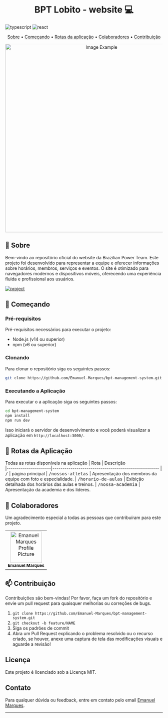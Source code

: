 [JAVASCRIPT__BADGE]: https://img.shields.io/badge/Javascript-000?style=for-the-badge&logo=javascript
[TYPESCRIPT__BADGE]: https://img.shields.io/badge/typescript-D4FAFF?style=for-the-badge&logo=typescript
[REACT__BADGE]: https://img.shields.io/badge/React-005CFE?style=for-the-badge&logo=react
[PROJECT__BADGE]: https://img.shields.io/badge/📱Visit_this_project-000?style=for-the-badge&logo=project
[PROJECT__URL]: https://clinica-maravilha.vercel.app/

<h1 align="center" style="font-weight: bold;"> BPT Lobito - website 💻</h1>

![typescript][TYPESCRIPT__BADGE] 
![react][REACT__BADGE]

<p align="center">
 <a href="#about">Sobre</a> • 
 <a href="#started">Começando</a> • 
  <a href="#started">Rotas da aplicação</a> • 
  <a href="#colab">Colaboradores</a> •
 <a href="#contribute">Contribuição</a>
</p>

<p align="center">
    <img src="./src/assets/capa-readme.png" alt="Image Example" width="600px">
</p>

<h2 id="started">📌 Sobre</h2>

Bem-vindo ao repositório oficial do website da Brazilian Power Team. Este projeto foi desenvolvido para representar a equipe e oferecer informações sobre horários, membros, serviços e eventos. O site é otimizado para navegadores modernos e dispositivos móveis, oferecendo uma experiência fluida e profissional aos usuários.

[![project][PROJECT__BADGE]][PROJECT__URL]

<h2 id="started">🚀 Começando</h2>

<h3>Pré-requisitos</h3>

Pré-requisitos necessários para executar o projeto:

- Node.js (v14 ou superior)
- npm (v6 ou superior)

<h3>Clonando</h3>

Para clonar o repositório siga os seguintes passos: 

```bash
git clone https://github.com/Emanuel-Marques/bpt-management-system.git
```

<h3>Executando a Aplicação</h3>

Para executar o a aplicação siga os seguintes passos: 

```bash
cd bpt-management-system
npm install
npm run dev
```
Isso iniciará o servidor de desenvolvimento e você poderá visualizar a aplicação em `http://localhost:3000/`.

<h2 id="routes">📍 Rotas da Aplicação</h2>

Todas as rotas disponíveis na aplicação
| Rota               | Descrição                                          
|----------------------|-----------------------------------------------------
| <kbd>/</kbd>     | página principal
| <kbd>/nossos-atletas</kbd>     | Apresentação dos membros da equipe com foto e especialidade.
| <kbd>/horario-de-aulas</kbd>     | Exibição detalhada dos horários das aulas e treinos.
| <kbd>/nossa-academia</kbd>     | Apresentação da academia e dos líderes.

<h2 id="colab">🤝 Colaboradores</h2>

Um agradecimento especial a todas as pessoas que contribuíram para este projeto.

<table>
  <tr>
    <td align="center">
      <a href="#">
        <img src="https://avatars.githubusercontent.com/u/70699733?v=4" width="100px;" alt="Emanuel Marques Profile Picture"/><br>
        <sub>
          <b>Emanuel Marques</b>
        </sub>
      </a>
    </td>
  </tr>
</table>

<h2 id="contribute">📫 Contribuição</h2>

Contribuições são bem-vindas! Por favor, faça um fork do repositório e envie um pull request para quaisquer melhorias ou correções de bugs.

1. `git clone https://github.com/Emanuel-Marques/bpt-management-system.git`
2. `git checkout -b feature/NAME`
3. Siga os padrões de commit
4. Abra um Pull Request explicando o problema resolvido ou o recurso criado, se houver, anexe uma captura de tela das modificações visuais e aguarde a revisão!

## Licença

Este projeto é licenciado sob a Licença MIT.

## Contato

Para qualquer dúvida ou feedback, entre em contato pelo email [Emanuel Marques](emanuelmarques585@gmail.com).

---
​

